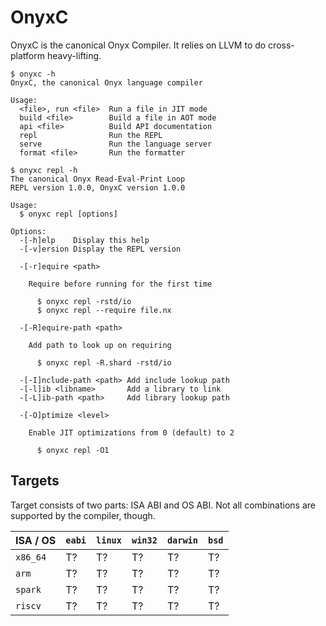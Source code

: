# OnyxC

OnyxC is the canonical Onyx Compiler. It relies on LLVM to do cross-platform heavy-lifting.

```console
$ onyxc -h
OnyxC, the canonical Onyx language compiler

Usage:
  <file>, run <file>  Run a file in JIT mode
  build <file>        Build a file in AOT mode
  api <file>          Build API documentation
  repl                Run the REPL
  serve               Run the language server
  format <file>       Run the formatter
```

```console
$ onyxc repl -h
The canonical Onyx Read-Eval-Print Loop
REPL version 1.0.0, OnyxC version 1.0.0

Usage:
  $ onyxc repl [options]

Options:
  -[-h]elp    Display this help
  -[-v]ersion Display the REPL version

  -[-r]equire <path>

    Require before running for the first time

      $ onyxc repl -rstd/io
      $ onyxc repl --require file.nx

  -[-R]equire-path <path>

    Add path to look up on requiring

      $ onyxc repl -R.shard -rstd/io

  -[-I]nclude-path <path> Add include lookup path
  -[-l]ib <libname>       Add a library to link
  -[-L]ib-path <path>     Add library lookup path

  -[-O]ptimize <level>

    Enable JIT optimizations from 0 (default) to 2

      $ onyxc repl -O1
```

## Targets

Target consists of two parts: ISA ABI and OS ABI. Not all combinations are supported by the compiler, though.

ISA / OS | `eabi` | `linux` | `win32` | `darwin` | `bsd`
---      | ---    | ---     | ---     | ---      | ---
`x86_64` | T?     | T?      | T?      | T?       | T?
`arm`    | T?     | T?      | T?      | T?       | T?
`spark`  | T?     | T?      | T?      | T?       | T?
`riscv`  | T?     | T?      | T?      | T?       | T?
